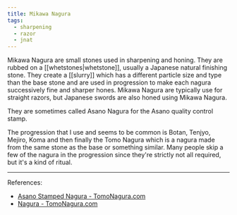 ```yaml
---
title: Mikawa Nagura
tags:
  - sharpening
  - razor
  - jnat
---
```

Mikawa Nagura are small stones used in sharpening and honing. They are rubbed on a [[whetstones|whetstone]], usually a Japanese natural finishing stone. They create a [[slurry]] which has a different particle size and type than the base stone and are used in progression to make each nagura successively fine and sharper hones. Mikawa Nagura are typically use for straight razors, but Japanese swords are also honed using Mikawa Nagura.

They are sometimes called Asano Nagura for the Asano quality control stamp.

The progression that I use and seems to be common is Botan, Tenjyo, Mejiro, Koma and then finally the Tomo Nagura which is a nagura made from the same stone as the base or something similar. Many people skip a few of the nagura in the progression since they're strictly not all required, but it's a kind of ritual.

---
References: 
- [Asano Stamped Nagura - TomoNagura.com](http://www.tomonagura.com/mikawa-nagura/mikawa-nagura-info/asano-stamped-nagura.html)
- [Nagura - TomoNagura.com](http://www.tomonagura.com/mikawa-nagura/)